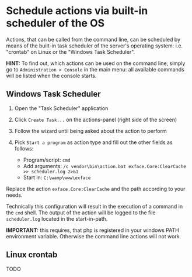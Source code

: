 # Schedule actions via built-in scheduler of the OS

Actions, that can be called from the command line, can be scheduled by means of the built-in task scheduler of the server's operating system: i.e. "crontab" on Linux or the "Windows Task Scheduler".

**HINT:** To find out, which actions can be used on the command line, simply go to `Administration > Console` in the main menu: all available commands will be listed when the console starts.

## Windows Task Scheduler

1. Open the "Task Scheduler" application
2. Click `Create Task...` on the actions-panel (right side of the screen)
3. Follow the wizard until being asked about the action to perform
4. Pick `Start a program` as action type and fill out the other fields as follows:

    - Program/script: `cmd`
    - Add arguments: `/c vendor\bin\action.bat exface.Core:ClearCache >> scheduler.log 2>&1`
    - Start in: `C:\wamp\www\exface`
    
Replace the action `exface.Core:ClearCache` and the path according to your needs.

Technically this configuration will result in the execution of a command in the `cmd` shell. The output of the action will be logged to the file `scheduler.log` located in the start-in-path.

**IMPORTANT:** this requires, that php is registered in your windows PATH environment variable. Otherwise the command line actions will not work.

## Linux crontab

TODO